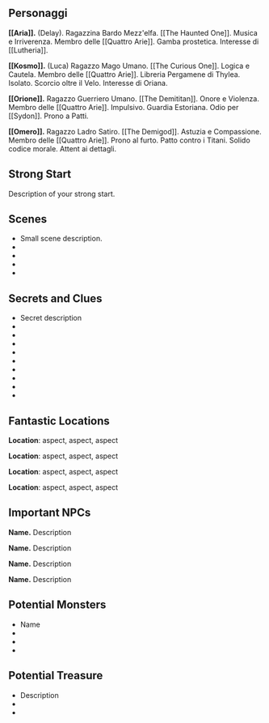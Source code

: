 
## Personaggi  
  
**[[Aria]].** (Delay). Ragazzina Bardo Mezz'elfa. [[The Haunted One]]. Musica e Irriverenza. Membro delle [[Quattro Arie]]. Gamba prostetica. Interesse di [[Lutheria]].
  
**[[Kosmo]].** (Luca) Ragazzo Mago Umano. [[The Curious One]]. Logica e Cautela. Membro delle [[Quattro Arie]]. Libreria Pergamene di Thylea. Isolato. Scorcio oltre il Velo. Interesse di Oriana.
  
**[[Orione]].** Ragazzo Guerriero Umano. [[The Demititan]]. Onore e Violenza. Membro delle [[Quattro Arie]]. Impulsivo. Guardia Estoriana. Odio per [[Sydon]]. Prono a Patti.
  
**[[Omero]].** Ragazzo Ladro Satiro. [[The Demigod]]. Astuzia e Compassione. Membro delle [[Quattro Arie]]. Prono al furto. Patto contro i Titani. Solido codice morale. Attent ai dettagli.
  
## Strong Start  
  
Description of your strong start.  
  
## Scenes  
  
* Small scene description.  
*  
*  
*  
*  
  
## Secrets and Clues  
  
* Secret description  
*  
*  
*  
*  
*  
*  
*  
*  
*  
  
## Fantastic Locations  
  
**Location**: aspect, aspect, aspect  
  
**Location**: aspect, aspect, aspect  
  
**Location**: aspect, aspect, aspect  
  
**Location**: aspect, aspect, aspect  
  
## Important NPCs  
  
**Name.** Description  
  
**Name.** Description  
  
**Name.** Description  
  
**Name.** Description  
  
## Potential Monsters  
  
* Name  
*  
*  
*  
## Potential Treasure  
  
* Description  
*  
*  
